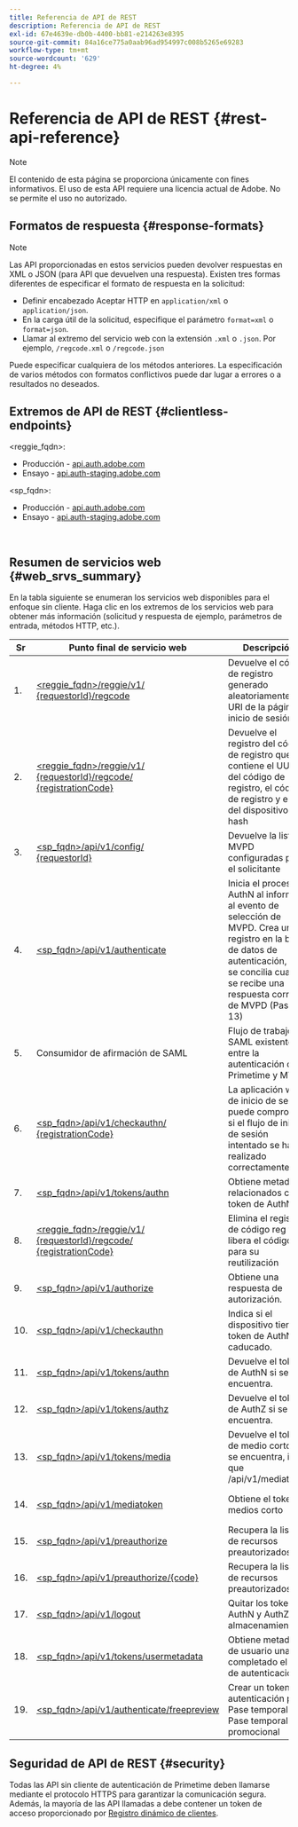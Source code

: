 ```yaml
---
title: Referencia de API de REST
description: Referencia de API de REST
exl-id: 67e4639e-db0b-4400-bb81-e214263e8395
source-git-commit: 84a16ce775a0aab96ad954997c008b5265e69283
workflow-type: tm+mt
source-wordcount: '629'
ht-degree: 4%

---
```


# Referencia de API de REST {#rest-api-reference}

>[!NOTE]
>
>El contenido de esta página se proporciona únicamente con fines informativos. El uso de esta API requiere una licencia actual de Adobe. No se permite el uso no autorizado.

## Formatos de respuesta {#response-formats}


>[!NOTE]
>
> Las API proporcionadas en estos servicios pueden devolver respuestas en XML o JSON (para API que devuelven una respuesta). Existen tres formas diferentes de especificar el formato de respuesta en la solicitud:
>
>* Definir encabezado Aceptar HTTP en `application/xml` o `application/json`.
>* En la carga útil de la solicitud, especifique el parámetro `format=xml` o `format=json`.
>* Llamar al extremo del servicio web con la extensión `.xml` o `.json`. Por ejemplo, `/regcode.xml` o `/regcode.json`
>
>Puede especificar cualquiera de los métodos anteriores. La especificación de varios métodos con formatos conflictivos puede dar lugar a errores o a resultados no deseados.

## Extremos de API de REST {#clientless-endpoints}

&lt;reggie_fqdn>:

* Producción - [api.auth.adobe.com](http://api.auth.adobe.com/)
* Ensayo - [api.auth-staging.adobe.com](http://api.auth-staging.adobe.com/)

&lt;sp_fqdn>:

* Producción - [api.auth.adobe.com](http://api.auth.adobe.com/)
* Ensayo - [api.auth-staging.adobe.com](http://api.auth-staging.adobe.com/)

</br>


## Resumen de servicios web {#web_srvs_summary}

En la tabla siguiente se enumeran los servicios web disponibles para el enfoque sin cliente. Haga clic en los extremos de los servicios web para obtener más información (solicitud y respuesta de ejemplo, parámetros de entrada, métodos HTTP, etc.).


| Sr | Punto final de servicio web | Descripción | <!--[Diag.  </br>Ref](http://tve.helpdocsonline.com/api-reference-v2-test#illustration)-->. | Alojado en | Llamado por |
| --- | --- | --- | --- | --- | --- |
| 1. | [&lt;reggie_fqdn>/reggie/v1/  </br>  {requestorId}/regcode](/help/authentication/registration-code-request.md) | Devuelve el código de registro generado aleatoriamente y el URI de la página de inicio de sesión | 2 | Adobe  </br>Servicio de código de registro | Smart Device |
| 2. | [&lt;reggie_fqdn>/reggie/v1/  </br>  {requestorId}/regcode/  </br>  {registrationCode}](/help/authentication/return-registration-record.md) | Devuelve el registro del código de registro que contiene el UUID del código de registro, el código de registro y el ID del dispositivo con hash | 8 | Adobe  </br>Servicio de código de registro | Autenticación de Primetime |
| 3. | [&lt;sp_fqdn>/api/v1/config/  </br>  {requestorId}](/help/authentication/provide-mvpd-list.md) | Devuelve la lista de MVPD configuradas para el solicitante | 5 | Adobe  </br>Primetime  </br>authentication  </br>Servicio | Iniciar sesión  </br>Web  </br>Aplicación |
| 4. | [&lt;sp_fqdn>/api/v1/authenticate](/help/authentication/initiate-authentication.md) | Inicia el proceso AuthN al informar al evento de selección de MVPD. Crea un registro en la base de datos de autenticación, que se concilia cuando se recibe una respuesta correcta de MVPD (Paso 13) | 7 | Adobe  </br>Primetime  </br>authentication  </br>Servicio | Iniciar sesión  </br>Web  </br>Aplicación |
| 5. | Consumidor de afirmación de SAML | Flujo de trabajo SAML existente entre la autenticación de Primetime y MVPD | 13 | Primetime  </br>authentication  </br>Servicio | Autenticación de Primetime |
| 6. | [&lt;sp_fqdn>/api/v1/checkauthn/  </br>  {registrationCode}](/help/authentication/check-authentication-flow-by-second-screen-web-app.md) | La aplicación web de inicio de sesión puede comprobar si el flujo de inicio de sesión intentado se ha realizado correctamente |     | Primetime  </br>authentication   </br>Servicio | Iniciar sesión   </br>Web   </br>Aplicación |
| 7. | [&lt;sp_fqdn>/api/v1/tokens/authn](/help/authentication/retrieve-authentication-token.md) | Obtiene metadatos relacionados con el token de AuthN | 15 | Primetime  </br>authentication  </br>Servicio | Smart Device |
| 8. | [&lt;reggie_fqdn>/reggie/v1/  </br>  {requestorId}/regcode/  </br>  {registrationCode}](/help/authentication/delete-registration-record.md) | Elimina el registro de código reg y libera el código reg para su reutilización | 16 | Adobe  </br>Servicio de código de registro | Autenticación de Primetime |
| 9. | [&lt;sp_fqdn>/api/v1/authorize](/help/authentication/initiate-authorization.md) | Obtiene una respuesta de autorización. | 17 | Primetime  </br>authentication  </br>Servicio | Smart Device |
| 10. | [&lt;sp_fqdn>/api/v1/checkauthn](/help/authentication/check-authentication-token.md) | Indica si el dispositivo tiene un token de AuthN no caducado. |     | Primetime  </br>authentication  </br>Servicio | Smart Device |
| 11. | [&lt;sp_fqdn>/api/v1/tokens/authn](/help/authentication/retrieve-authentication-token.md) | Devuelve el token de AuthN si se encuentra. |     | Primetime  </br>authentication  </br>Servicio | Smart Device |
| 12. | [&lt;sp_fqdn>/api/v1/tokens/authz](/help/authentication/retrieve-authorization-token.md) | Devuelve el token de AuthZ si se encuentra. |     | Primetime  </br>authentication  </br>Servicio | Smart Device |
| 13. | [&lt;sp_fqdn>/api/v1/tokens/media](/help/authentication/obtain-short-media-token.md) | Devuelve el token de medio corto si se encuentra, igual que /api/v1/mediatoken |     | Primetime  </br>authentication  </br>Servicio | Smart Device |
| 14. | [&lt;sp_fqdn>/api/v1/mediatoken](/help/authentication/obtain-short-media-token.md) | Obtiene el token de medios corto |     | Primetime  </br>authentication  </br>Servicio | Smart Device |
| 15. | [&lt;sp_fqdn>/api/v1/preauthorize](/help/authentication/retrieve-list-of-preauthorized-resources.md) | Recupera la lista de recursos preautorizados |     | Primetime  </br>authentication  </br>Servicio | Smart Device |
| 16. | [&lt;sp_fqdn>/api/v1/preauthorize/{code}](/help/authentication/retrieve-list-of-preauthorized-resources-by-second-screen-web-app.md) | Recupera la lista de recursos preautorizados |     | Primetime  </br>authentication  </br>Servicio | Iniciar sesión en aplicación web |
| 17. | [&lt;sp_fqdn>/api/v1/logout](/help/authentication/initiate-logout.md) | Quitar los tokens AuthN y AuthZ del almacenamiento |     | Primetime  </br>authentication   </br>Servicio | Smart Device |
| 18. | [&lt;sp_fqdn>/api/v1/tokens/usermetadata](/help/authentication/user-metadata.md) | Obtiene metadatos de usuario una vez completado el flujo de autenticación | N/D | N/D | Smart Device |
| 19. | [&lt;sp_fqdn>/api/v1/authenticate/freepreview](/help/authentication/free-preview-for-temp-pass-and-promotional-temp-pass.md) | Crear un token de autenticación para Pase temporal o Pase temporal promocional | N/D | Primetime  </br>authentication  </br>Servicio | Smart Device |


## Seguridad de API de REST {#security}

Todas las API sin cliente de autenticación de Primetime deben llamarse mediante el protocolo HTTPS para garantizar la comunicación segura. Además, la mayoría de las API llamadas a debe contener un token de acceso proporcionado por [Registro dinámico de clientes](/help/authentication/dynamic-client-registration.md).
